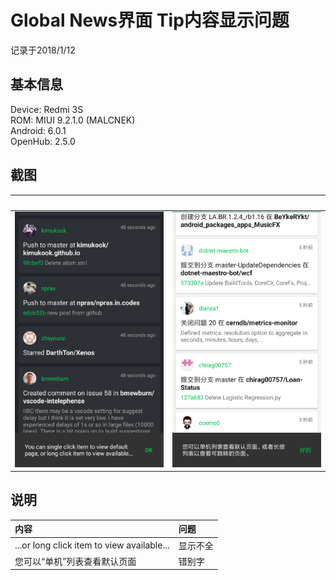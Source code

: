 # Global News界面 Tip内容显示问题

记录于2018/1/12</br>

## 基本信息

Device: Redmi 3S</br>
ROM: MIUI 9.2.1.0 (MALCNEK)</br>
Android: 6.0.1</br>
OpenHub: 2.5.0</br>

## 截图

&nbsp; | &nbsp;
------------ | -------------
![Tip-In-GlobalNews/20180112163018_com.thirtydegreesray.openhub_GlobalNews_ENG.png](https://github.com/pzhlkj6612/OpenHubIssuesRelated/blob/master/Tip-In-GlobalNews/20180112163018_com.thirtydegreesray.openhub_GlobalNews_ENG.png) | ![20180112164530_com.thirtydegreesray.openhub_GlobalNews_CHS.png](https://github.com/pzhlkj6612/OpenHubIssuesRelated/blob/master/Tip-In-GlobalNews/20180112164530_com.thirtydegreesray.openhub_GlobalNews_CHS.png)

## 说明

| 内容 | 问题 |
| :- | :- |
| ...or long click item to view available... | 显示不全 |
| 您可以“单机”列表查看默认页面 | 错别字 |
